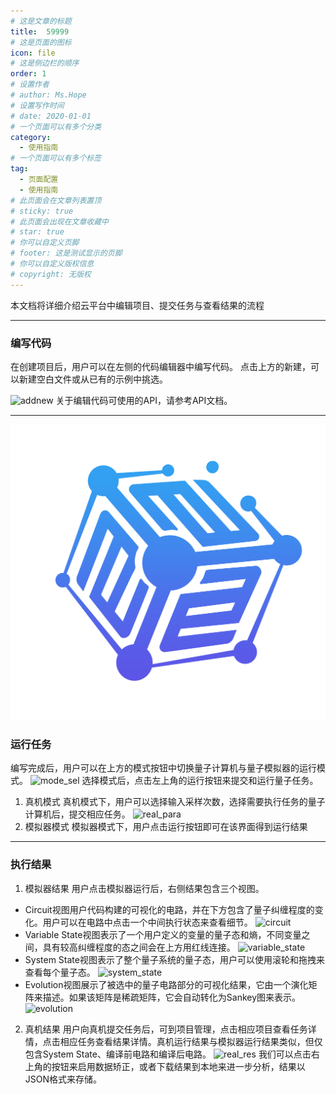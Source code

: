 ```yaml
---
# 这是文章的标题
title:  59999
# 这是页面的图标
icon: file
# 这是侧边栏的顺序
order: 1
# 设置作者
# author: Ms.Hope
# 设置写作时间
# date: 2020-01-01
# 一个页面可以有多个分类
category:
  - 使用指南
# 一个页面可以有多个标签
tag:
  - 页面配置
  - 使用指南
# 此页面会在文章列表置顶
# sticky: true
# 此页面会出现在文章收藏中
# star: true
# 你可以自定义页脚
# footer: 这是测试显示的页脚
# 你可以自定义版权信息
# copyright: 无版权
---
```


<!-- ## 操作流程 -->

本文档将详细介绍云平台中编辑项目、提交任务与查看结果的流程

---

### 编写代码

在创建项目后，用户可以在左侧的代码编辑器中编写代码。
点击上方的新建，可以新建空白文件或从已有的示例中挑选。

![addnew](http://janusq.zju.edu.cn:10211/md-pics/addnew.png)
关于编辑代码可使用的API，请参考API文档。

---
![Alt text](/logo.png)
### 运行任务

编写完成后，用户可以在上方的模式按钮中切换量子计算机与量子模拟器的运行模式。
![mode_sel](http://janusq.zju.edu.cn:10211/md-pics/mode_sel.png)
选择模式后，点击左上角的运行按钮来提交和运行量子任务。

1. 真机模式
   真机模式下，用户可以选择输入采样次数，选择需要执行任务的量子计算机后，提交相应任务。
   ![real_para](http://janusq.zju.edu.cn:10211/md-pics/real_para.png)
2. 模拟器模式
   模拟器模式下，用户点击运行按钮即可在该界面得到运行结果

---

### 执行结果

1. 模拟器结果
   用户点击模拟器运行后，右侧结果包含三个视图。

- Circuit视图用户代码构建的可视化的电路，并在下方包含了量子纠缠程度的变化。用户可以在电路中点击一个中间执行状态来查看细节。
  ![circuit](http://janusq.zju.edu.cn:10211/md-pics/circuit.png)
- Variable State视图表示了一个用户定义的变量的量子态和熵，不同变量之间，具有较高纠缠程度的态之间会在上方用红线连接。
  ![variable_state](http://janusq.zju.edu.cn:10211/md-pics/variable_state.png)
- System State视图表示了整个量子系统的量子态，用户可以使用滚轮和拖拽来查看每个量子态。
  ![system_state](http://janusq.zju.edu.cn:10211/md-pics/system_state.png)
- Evolution视图展示了被选中的量子电路部分的可视化结果，它由一个演化矩阵来描述。如果该矩阵是稀疏矩阵，它会自动转化为Sankey图来表示。
  ![evolution](http://janusq.zju.edu.cn:10211/md-pics/evolution.png)

2. 真机结果
   用户向真机提交任务后，可到项目管理，点击相应项目查看任务详情，点击相应任务查看结果详情。真机运行结果与模拟器运行结果类似，但仅包含System State、编译前电路和编译后电路。
   ![real_res](http://janusq.zju.edu.cn:10211/md-pics/real_res.png)
   我们可以点击右上角的按钮来启用数据矫正，或者下载结果到本地来进一步分析，结果以JSON格式来存储。